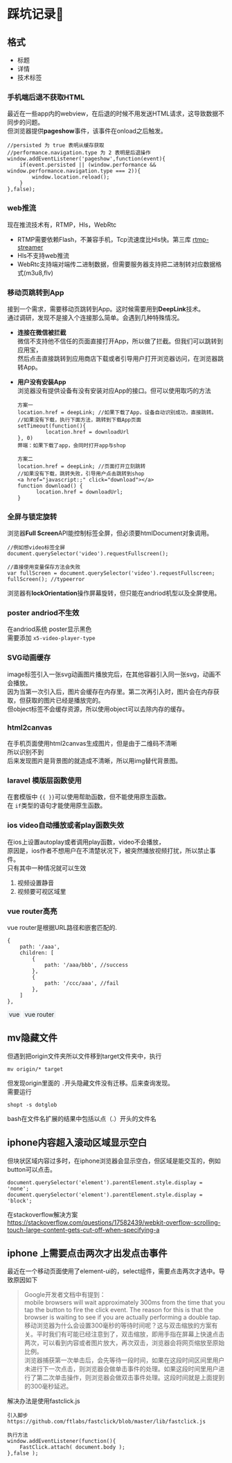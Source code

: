# 踩坑记录🤢
## 格式
+ 标题   
+ 详情
+ 技术标签

### 手机端后退不获取HTML
最近在一些app内的webview，在后退的时候不用发送HTML请求，这导致数据不同步的问题。    
但浏览器提供**pageshow**事件，该事件在onload之后触发。

```
//persisted 为 true 表明从缓存获取
//performance.navigation.type 为 2 表明是后退操作
window.addEventListener('pageshow',function(event){
    if(event.persisted || (window.performance && window.performance.navigation.type === 2)){
        window.location.reload();
    }
},false);
```

### web推流
现在推流技术有，RTMP，Hls，WebRtc

+ RTMP需要依赖Flash，不兼容手机，Tcp流速度比Hls快。第三库 [rtmp-streamer](https://github.com/chxj1992/rtmp-streamer/blob/master/rtmp-streamer.js)
+ Hls不支持web推流
+ WebRtc支持端对端传二进制数据，但需要服务器支持把二进制转对应数据格式(m3u8,flv)


### 移动页跳转到App
接到一个需求，需要移动页跳转到App。这时候需要用到**DeepLink**技术。    
通过调研，发现不是接入个连接那么简单。会遇到几种特殊情况。   

+ **连接在微信被拦截**     
  微信不支持他不信任的页面直接打开App，所以做了拦截。但我们可以跳转到应用宝，   
  然后点击直接跳转到应用商店下载或者引导用户打开浏览器访问，在浏览器跳转App。
+ **用户没有安装App**    
  浏览器没有提供设备有没有安装对应App的接口。但可以使用取巧的方法   

  ```
  方案一
  location.href = deepLink; //如果下载了App，设备自动识别成功，直接跳转。
  //如果没有下载，执行下面方法，跳转到下载App页面
  setTimeout(function(){
           location.href = downloadUrl 
  }, 0)
  弊端：如果下载了app，会同时打开app与shop
  
  方案二
  location.href = deepLink; //页面打开立刻跳转
  //如果没有下载，跳转失败，引导用户点击跳转到shop
  <a href="javascript:;" click="download"></a>
  function download() {
  		location.href = downloadUrl;
  }
  ``` 
  

### 全屏与锁定旋转
浏览器**Full Screen**API能控制标签全屏，但必须要htmlDocument对象调用。

```
//例如想video标签全屏 
document.querySelector('video').requestFullscreen();

//直接使用变量保存方法会失败
var fullScreen = document.querySelector('video').requestFullscreen;
fullScreen(); //typeerror
```
浏览器有**lockOrientation**操作屏幕旋转，但只能在andriod机型以及全屏使用。

### poster andriod不生效
在andriod系统 poster显示黑色    
需要添加 ``x5-video-player-type``

### SVG动画缓存
image标签引入一张svg动画图片播放完后，在其他容器引入同一张svg，动画不会播放。    
因为当第一次引入后，图片会缓存在内存里。第二次再引入时，图片会在内存获取，但获取的图片已经是播放完的。     
但object标签不会缓存资源，所以使用object可以去除内存的缓存。    

### html2canvas
在手机页面使用html2canvas生成图片，但是由于二维码不清晰  
所以识别不到    
后来发现图片是背景图的就造成不清晰，所以用img替代背景图。

### laravel 模版层函数使用
在套模版中 ``{{ }}``可以使用帮助函数，但不能使用原生函数。   
在 ``if``类型的语句才能使用原生函数。

### ios video自动播放或者play函数失效
在ios上设置autoplay或者调用play函数，video不会播放，   
原因是，ios作者不想用户在不清楚状况下，被突然播放视频打扰，所以禁止事件。   
只有其中一种情况就可以生效   

1. 视频设置静音
2. 视频要可视区域里

### vue router高亮
vue router是根据URL路径和嵌套匹配的.

```
{
	path: '/aaa',	
	children: [
		{
			path: '/aaa/bbb', //success
		},
		{
			path: '/ccc/aaa', //fail
		},
	]
},
```
<span style="display: inline-block; background: #eff3f6; padding: 0 4px ">vue</span>
<span style="display: inline-block; background: #eff3f6; padding: 0 4px ">vue router</span>

## mv隐藏文件
但遇到把origin文件夹所以文件移到target文件夹中，执行

```
mv origin/* target
```

但发现origin里面的 ```.```开头隐藏文件没有迁移。后来查询发现。   
需要运行


```
shopt -s dotglob
```
bash在文件名扩展的结果中包括以点（.）开头的文件名

## iphone内容超入滚动区域显示空白
但块状区域内容过多时，在iphone浏览器会显示空白，但区域是能交互的，例如button可以点击。

```
document.querySelector('element').parentElement.style.display = 'none';
document.querySelector('element').parentElement.style.display = 'block';
```

在stackoverflow解决方案   
<https://stackoverflow.com/questions/17582439/webkit-overflow-scrolling-touch-large-content-gets-cut-off-when-specifying-a>

## iphone 上需要点击两次才出发点击事件
最近在一个移动页面使用了element-ui的，select组件，需要点击两次才选中。导致原因如下

>Google开发者文档中有提到：   
>mobile browsers will wait approximately 300ms from the time that you tap the button to fire the click event. The reason for this is that the browser is waiting to see if you are actually performing a double tap.   
>移动浏览器为什么会设置300毫秒的等待时间呢？这与双击缩放的方案有关。平时我们有可能已经注意到了，双击缩放，即用手指在屏幕上快速点击两次，可以看到内容或者图片放大，再次双击，浏览器会将网页缩放至原始比例。   
>浏览器捕获第一次单击后，会先等待一段时间，如果在这段时间区间里用户未进行下一次点击，则浏览器会做单击事件的处理。如果这段时间里用户进行了第二次单击操作，则浏览器会做双击事件处理。这段时间就是上面提到的300毫秒延迟。

解决办法是使用fastclick.js   

```
引入脚步
https://github.com/ftlabs/fastclick/blob/master/lib/fastclick.js

执行方法
window.addEventListener(function(){   
    FastClick.attach( document.body );  
},false );
```